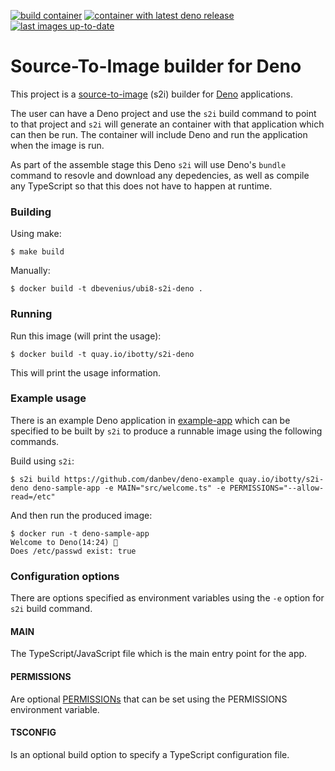 [![build container](https://github.com/ibotty/s2i-deno/actions/workflows/container-build.yml/badge.svg)](https://github.com/ibotty/s2i-deno/actions/workflows/container-build.yml)
[![container with latest deno release](https://github.com/ibotty/s2i-deno/actions/workflows/check-deno-release.yml/badge.svg)](https://github.com/ibotty/s2i-deno/actions/workflows/check-deno-release.yml)
[![last images up-to-date](https://github.com/ibotty/s2i-deno/actions/workflows/check-parent-image.yml/badge.svg)](https://github.com/ibotty/s2i-deno/actions/workflows/check-parent-image.yml)

# Source-To-Image builder for Deno

This project is a
[source-to-image](https://github.com/openshift/source-to-image) (s2i) builder
for [Deno](https://deno.land/) applications.

The user can have a Deno project and use the `s2i` build command to point to
that project and `s2i` will generate an container with that application which
can then be run. The container will include Deno and run the application when
the image is run.

As part of the assemble stage this Deno `s2i` will use Deno's `bundle` command to
resovle and download any depedencies, as well as compile any TypeScript so that
this does not have to happen at runtime.

### Building
Using make:
```console
$ make build
```
Manually:
```console
$ docker build -t dbevenius/ubi8-s2i-deno .
```

### Running
Run this image (will print the usage):
```console
$ docker build -t quay.io/ibotty/s2i-deno
```
This will print the usage information.

### Example usage
There is an example Deno application in [example-app](./example-app) which can
be specified to be built by `s2i` to produce a runnable image using the following
commands.

Build using `s2i`:
```console
$ s2i build https://github.com/danbev/deno-example quay.io/ibotty/s2i-deno deno-sample-app -e MAIN="src/welcome.ts" -e PERMISSIONS="--allow-read=/etc"
```
And then run the produced image:
```console
$ docker run -t deno-sample-app
Welcome to Deno(14:24) 🦕
Does /etc/passwd exist: true
```

### Configuration options
There are options specified as environment variables using the `-e` option for
`s2i` build command.

#### MAIN
The TypeScript/JavaScript file which is the main entry point for the app.

#### PERMISSIONS
Are optional [PERMISSIONs](https://deno.land/manual/getting_started/permissions) 
that can be set using the PERMISSIONS environment variable.

#### TSCONFIG
Is an optional build option to specify a TypeScript configuration file.
